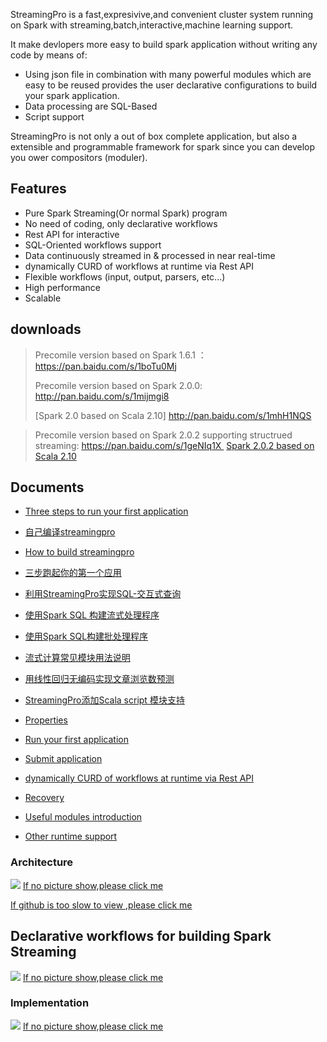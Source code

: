 
StreamingPro is a fast,expresivive,and convenient cluster system running on Spark with streaming,batch,interactive,machine learning support.

It make devlopers more easy to build spark application without writing any code by means of:

* Using json file in combination with many powerful modules which are easy to be reused provides the user declarative configurations to  build your spark application.
* Data processing are SQL-Based 
* Script support 
 

StreamingPro is not only a out of box complete
application, but also  a extensible and programmable framework for spark since you can develop you ower compositors (moduler). 



## Features

* Pure Spark Streaming(Or normal Spark) program
* No need of coding, only declarative workflows
* Rest API for interactive
* SQL-Oriented workflows support  
* Data continuously streamed in & processed in near real-time
* dynamically CURD of workflows  at runtime via Rest API 
* Flexible workflows (input, output, parsers, etc...) 
* High performance
* Scalable   

## downloads


> Precomile version based on Spark 1.6.1 ： https://pan.baidu.com/s/1boTu0Mj
>
> Precomile version based on Spark 2.0.0:  http://pan.baidu.com/s/1mijmgi8
>
> [Spark 2.0 based on Scala 2.10] http://pan.baidu.com/s/1mhH1NQS

> Precomile version based on Spark 2.0.2 supporting structrued streaming: https://pan.baidu.com/s/1geNIq1X 
> [Spark 2.0.2 based on Scala 2.10](https://pan.baidu.com/s/1hrCkVEc)



## Documents

* [Three steps to run your first application](https://github.com/allwefantasy/streamingpro/wiki/Three-steps-to-run-your-first-application)

* [自己编译streamingpro](http://blog.csdn.net/itfootball/article/details/52875766)
* [How to build streamingpro](https://github.com/allwefantasy/streamingpro/wiki/Build)

* [三步跑起你的第一个应用](https://github.com/allwefantasy/streamingpro/wiki/三步跑起你的第一个应用)
* [利用StreamingPro实现SQL-交互式查询](https://github.com/allwefantasy/streamingpro/wiki/利用StreamingPro实现SQL-交互式查询)
* [使用Spark SQL 构建流式处理程序](http://www.jianshu.com/p/d10edd6c7cf9)
* [使用Spark SQL构建批处理程序](http://www.jianshu.com/p/7f6cb8eaadef)

* [流式计算常见模块用法说明](http://www.jianshu.com/p/9c0d00498cb8)
* [用线性回归无编码实现文章浏览数预测](http://www.jianshu.com/p/d053a21944f5)
* [StreamingPro添加Scala script 模块支持](http://www.jianshu.com/p/b33c36cd3481)
* [Properties](https://github.com/allwefantasy/streamingpro/wiki/Properties)

* [Run your first application](docs/Run-your-first-application.md)
* [Submit application](https://github.com/allwefantasy/streamingpro/wiki/Submit-application)
* [dynamically CURD of workflows  at runtime via Rest API](https://github.com/allwefantasy/streamingpro/wiki/Dynamically-add-Job-via-Rest-API)
* [Recovery](https://github.com/allwefantasy/streamingpro/wiki/Recovery)
* [Useful modules introduction](https://github.com/allwefantasy/streamingpro/wiki/Common-compositors-introduction)
* [Other runtime support](https://github.com/allwefantasy/streamingpro/wiki/Runtime-support)


### Architecture  

![](https://github.com/allwefantasy/streamingpro/blob/master/images/Snip20160510_3.png)
[If no picture show,please click me](http://upload-images.jianshu.io/upload_images/1063603-383c19104e141031.png?imageMogr2/auto-orient/strip%7CimageView2/2/w/1240)


[If github is too slow to view ,please click me](http://www.jianshu.com/p/3c19f8b9341c)


## Declarative workflows for building Spark Streaming  

![](https://github.com/allwefantasy/streamingpro/blob/master/images/Snip20160510_4.png)
[If no picture show,please click me](http://upload-images.jianshu.io/upload_images/1063603-968e744a1ef2e334.png?imageMogr2/auto-orient/strip%7CimageView2/2/w/1240)

### Implementation

![](https://github.com/allwefantasy/streamingpro/blob/master/images/Snip20160510_1.png)
[If no picture show,please click me](http://upload-images.jianshu.io/upload_images/1063603-26dd2d88611a8b93.png?imageMogr2/auto-orient/strip%7CimageView2/2/w/1240)








 

